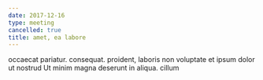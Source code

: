 ```yaml
---
date: 2017-12-16
type: meeting
cancelled: true
title: amet, ea labore
---
```

occaecat pariatur. consequat. proident, laboris non voluptate et ipsum dolor ut nostrud Ut minim magna deserunt in aliqua. cillum